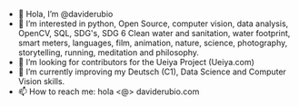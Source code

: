 - 👋 Hola, I’m @daviderubio
- 🙂 I’m interested in python, Open Source, computer vision, data analysis, OpenCV, SQL, SDG's, SDG 6 Clean water and sanitation, water footprint, smart meters, languages, film, animation, nature, science, photography, storytelling, running, meditation and philosophy.
- 👀 I’m looking for contributors for the Ueiya Project (Ueiya.com)
- 🌱 I’m currently improving my Deutsch (C1), Data Science and Computer Vision skills.
- 📫 How to reach me: hola <@> daviderubio.com

<!---
daviderubio/daviderubio is a ✨ special ✨ repository because its `README.md` (this file) appears on your GitHub profile.
You can click the Preview link to take a look at your changes.
--->
